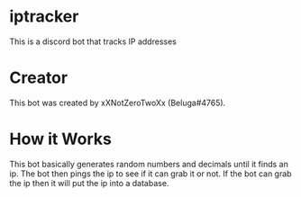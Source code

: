 # iptracker
This is a discord bot that tracks IP addresses

# Creator
This bot was created by xXNotZeroTwoXx (Beluga#4765).

# How it Works
This bot basically generates random numbers and decimals until it finds an ip. The bot then pings the ip to see if it can grab it or not. If the bot can grab the ip then it will put the ip into a database. 

